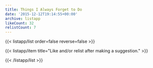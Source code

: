 ```yaml
---
title: Things I Always Forget to Do
date: '2015-12-12T19:14:55+00:00'
archive: listapp
likeCount: 32
relistCount: 7
---
```



{{< listapp/list order=false reverse=false >}}

   {{< listapp/item title="Like and/or relist after making a suggestion." >}}

{{< /listapp/list >}}
